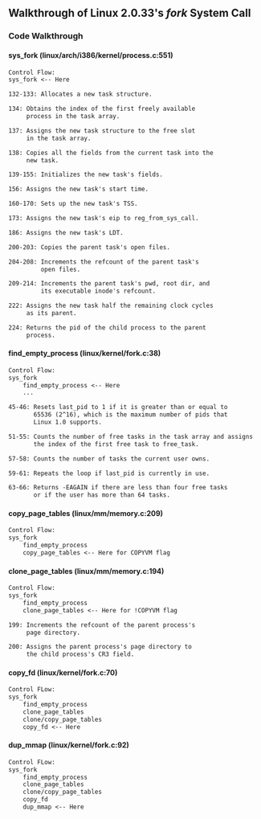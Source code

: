 ## Walkthrough of Linux 2.0.33's _fork_ System Call

### Code Walkthrough

#### sys\_fork (linux/arch/i386/kernel/process.c:551)

```txt
Control Flow:
sys_fork <-- Here

132-133: Allocates a new task structure.

134: Obtains the index of the first freely available
     process in the task array.

137: Assigns the new task structure to the free slot
     in the task array.

138: Copies all the fields from the current task into the
     new task.

139-155: Initializes the new task's fields.

156: Assigns the new task's start time.

160-170: Sets up the new task's TSS.

173: Assigns the new task's eip to reg_from_sys_call.

186: Assigns the new task's LDT.

200-203: Copies the parent task's open files.

204-208: Increments the refcount of the parent task's
         open files.

209-214: Increments the parent task's pwd, root dir, and
         its executable inode's refcount.

222: Assigns the new task half the remaining clock cycles
     as its parent.

224: Returns the pid of the child process to the parent
     process.
```

#### find\_empty\_process (linux/kernel/fork.c:38)

```txt
Control Flow:
sys_fork
    find_empty_process <-- Here
    ...

45-46: Resets last_pid to 1 if it is greater than or equal to
       65536 (2^16), which is the maximum number of pids that
       Linux 1.0 supports.

51-55: Counts the number of free tasks in the task array and assigns
       the index of the first free task to free_task.

57-58: Counts the number of tasks the current user owns.

59-61: Repeats the loop if last_pid is currently in use.

63-66: Returns -EAGAIN if there are less than four free tasks
       or if the user has more than 64 tasks.
```

#### copy\_page\_tables (linux/mm/memory.c:209)

```txt
Control Flow:
sys_fork
    find_empty_process
    copy_page_tables <-- Here for COPYVM flag


```

#### clone\_page\_tables (linux/mm/memory.c:194)

```txt
Control Flow:
sys_fork
    find_empty_process
    clone_page_tables <-- Here for !COPYVM flag

199: Increments the refcount of the parent process's
     page directory.

200: Assigns the parent process's page directory to
     the child process's CR3 field.
```

#### copy\_fd (linux/kernel/fork.c:70)

```txt
Control FLow:
sys_fork
    find_empty_process
    clone_page_tables
    clone/copy_page_tables
    copy_fd <-- Here


```

#### dup\_mmap (linux/kernel/fork.c:92)

```txt
Control FLow:
sys_fork
    find_empty_process
    clone_page_tables
    clone/copy_page_tables
    copy_fd
    dup_mmap <-- Here


```
